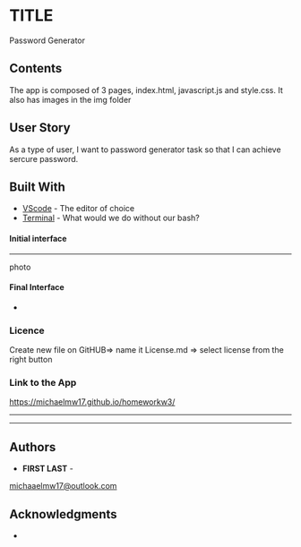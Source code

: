 # TITLE
Password Generator

## Contents
<p>
The app is composed of 3 pages, index.html, javascript.js and style.css. It also has images in the img folder
</p>

## User Story
<p>
As a type of user, I want to password generator task so that I can achieve sercure password.
</p>

## Built With

* [VScode](https://code.visualstudio.com/) - The editor of choice
* [Terminal](https:///) - What would we do without our bash?

#### Initial interface
<hr>

photo

#### Final Interface

-


### Licence

Create new file on GitHUB=> name it License.md => select license from the right button

### Link to the App
<a href=".">https://michaelmw17.github.io/homeworkw3/</a><hr>
<hr>

## Authors

* **FIRST LAST** - 

michaaelmw17@outlook.com

## Acknowledgments

* 
